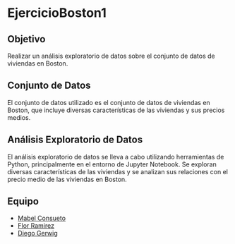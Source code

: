 # EjercicioBoston1

## Objetivo
Realizar un análisis exploratorio de datos sobre el conjunto de datos de viviendas en Boston.

## Conjunto de Datos
El conjunto de datos utilizado es el conjunto de datos de viviendas en Boston, que incluye diversas características de las viviendas y sus precios medios.

## Análisis Exploratorio de Datos
El análisis exploratorio de datos se lleva a cabo utilizando herramientas de Python, principalmente en el entorno de Jupyter Notebook. Se exploran diversas características de las viviendas y se analizan sus relaciones con el precio medio de las viviendas en Boston.

## Equipo
- [Mabel Consueto](https://github.com/Mabelycv)
- [Flor Ramirez](https://github.com/FlorDRamirez)
- [Diego Gerwig](https://github.com/diegogerwig)
